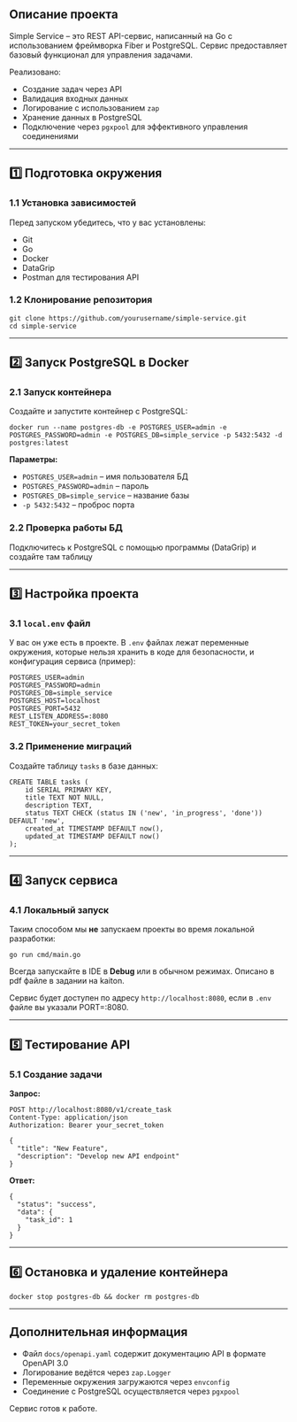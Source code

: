 ## **Описание проекта**

Simple Service – это REST API-сервис, написанный на Go с использованием фреймворка Fiber и PostgreSQL. Сервис предоставляет базовый функционал для управления задачами.

Реализовано:

- Создание задач через API
- Валидация входных данных
- Логирование с использованием `zap`
- Хранение данных в PostgreSQL
- Подключение через `pgxpool` для эффективного управления соединениями

---

## **1️⃣ Подготовка окружения**

### **1.1 Установка зависимостей**

Перед запуском убедитесь, что у вас установлены:

- Git
- Go
- Docker
- DataGrip
- Postman для тестирования API

### **1.2 Клонирование репозитория**

```
git clone https://github.com/yourusername/simple-service.git
cd simple-service
```

---

## **2️⃣ Запуск PostgreSQL в Docker**

### **2.1 Запуск контейнера**

Создайте и запустите контейнер с PostgreSQL:

```
docker run --name postgres-db -e POSTGRES_USER=admin -e POSTGRES_PASSWORD=admin -e POSTGRES_DB=simple_service -p 5432:5432 -d postgres:latest

```

**Параметры:**

- `POSTGRES_USER=admin` – имя пользователя БД
- `POSTGRES_PASSWORD=admin` – пароль
- `POSTGRES_DB=simple_service` – название базы
- `-p 5432:5432` – проброс порта

### **2.2 Проверка работы БД**

Подключитесь к PostgreSQL с помощью программы (DataGrip) и создайте там таблицу

---

## **3️⃣ Настройка проекта**

### **3.1 `local.env` файл**

У вас он уже есть в проекте. В `.env` файлах лежат переменные окружения, которые нельзя хранить в коде для безопасности, и конфигурация сервиса (пример):

```
POSTGRES_USER=admin
POSTGRES_PASSWORD=admin
POSTGRES_DB=simple_service
POSTGRES_HOST=localhost
POSTGRES_PORT=5432
REST_LISTEN_ADDRESS=:8080
REST_TOKEN=your_secret_token
```

### **3.2 Применение миграций**

Создайте таблицу `tasks` в базе данных:

```
CREATE TABLE tasks (
    id SERIAL PRIMARY KEY,
    title TEXT NOT NULL,
    description TEXT,
    status TEXT CHECK (status IN ('new', 'in_progress', 'done')) DEFAULT 'new',
    created_at TIMESTAMP DEFAULT now(),
    updated_at TIMESTAMP DEFAULT now()
);

```
---

## **4️⃣ Запуск сервиса**

### **4.1 Локальный запуск**
Таким способом мы **не** запускаем проекты во время локальной разработки:
```
go run cmd/main.go
```
Всегда запускайте в IDE в **Debug** или в обычном режимах. Описано в pdf файле в задании на kaiton.

Сервис будет доступен по адресу `http://localhost:8080`, если в `.env` файле вы указали PORT=:8080.

---

## **5️⃣ Тестирование API**

### **5.1 Создание задачи**

**Запрос:**

```
POST http://localhost:8080/v1/create_task
Content-Type: application/json
Authorization: Bearer your_secret_token

```

```
{
  "title": "New Feature",
  "description": "Develop new API endpoint"
}

```

**Ответ:**

```
{
  "status": "success",
  "data": {
    "task_id": 1
  }
}

```

---

## **6️⃣ Остановка и удаление контейнера**

```
docker stop postgres-db && docker rm postgres-db

```
---

## **Дополнительная информация**

- Файл `docs/openapi.yaml` содержит документацию API в формате OpenAPI 3.0
- Логирование ведётся через `zap.Logger`
- Переменные окружения загружаются через `envconfig`
- Соединение с PostgreSQL осуществляется через `pgxpool`

Сервис готов к работе.
